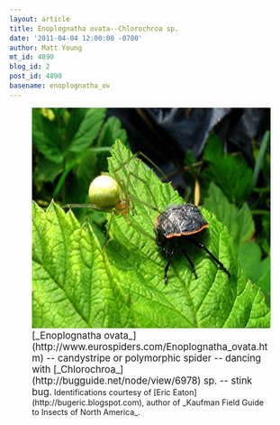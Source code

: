 ```yaml
---
layout: article
title: Enoplognatha ovata--Chlorochroa sp.
date: '2011-04-04 12:00:00 -0700'
author: Matt Young
mt_id: 4890
blog_id: 2
post_id: 4890
basename: enoplognatha_ov
---
```

<figure>
<img src="/uploads/2011/IMG_0300_Enoplognatha%20ovata_Chlorochroa_600.jpg" alt="IMG_0300_Enoplognatha ovata_Chlorochroa_600.jpg" width="600" height="391" />
<figcaption markdown="span">
<big>[_Enoplognatha ovata_](http://www.eurospiders.com/Enoplognatha_ovata.htm) -- candystripe or polymorphic spider -- dancing with [_Chlorochroa_](http://bugguide.net/node/view/6978) sp. -- stink bug.</big> Identifications courtesy of [Eric Eaton](http://bugeric.blogspot.com), author of _Kaufman Field Guide to Insects of North America_.

</figcaption>
</figure>
